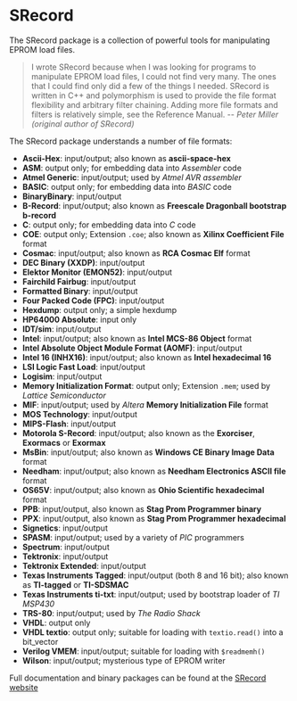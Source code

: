 # SRecord

The SRecord package is a collection of powerful tools for manipulating EPROM load files.

> I wrote SRecord because when I was looking for programs to manipulate EPROM load files, I could not find very many.
> The ones that I could find only did a few of the things I needed. SRecord is written in C++ and polymorphism is
> used to provide the file format flexibility and arbitrary filter chaining. Adding more file formats and filters is
> relatively simple, see the Reference Manual.
> -- *Peter Miller (original author of SRecord)*

The SRecord package understands a number of file formats:

* **Ascii-Hex**: input/output; also known as **ascii-space-hex**
* **ASM**: output only; for embedding data into *Assembler* code
* **Atmel Generic**: input/output; used by *Atmel AVR assembler*
* **BASIC**: output only; for embedding data into *BASIC* code
* **BinaryBinary**: input/output
* **B-Record**: input/output; also known as **Freescale Dragonball bootstrap b-record**
* **C**: output only; for embedding data into *C* code
* **COE**: output only; Extension `.coe`; also known as **Xilinx Coefficient File** format
* **Cosmac**: input/output; also known as **RCA Cosmac Elf** format
* **DEC Binary (XXDP)**: input/output
* **Elektor Monitor (EMON52)**: input/output
* **Fairchild Fairbug**: input/output
* **Formatted Binary**: input/output
* **Four Packed Code (FPC)**: input/output
* **Hexdump**: output only; a simple hexdump
* **HP64000 Absolute**: input only
* **IDT/sim**: input/output
* **Intel**: input/output; also known as **Intel MCS-86 Object** format
* **Intel Absolute Object Module Format (AOMF)**: input/output
* **Intel 16 (INHX16)**: input/output; also known as **Intel hexadecimal 16**
* **LSI Logic Fast Load**: input/output
* **Logisim**: input/output
* **Memory Initialization Format**: output only; Extension `.mem`; used by *Lattice Semiconductor*
* **MIF**: input/output; used by *Altera* **Memory Initialization File** format
* **MOS Technology**: input/output
* **MIPS-Flash**: input/output
* **Motorola S-Record**: input/output; also known as the **Exorciser**, **Exormacs** or **Exormax**
* **MsBin**: input/output; also known as **Windows CE Binary Image Data** format
* **Needham**: input/output; also known as **Needham Electronics ASCII file** format
* **OS65V**: input/output; also known as **Ohio Scientific hexadecimal** format
* **PPB**: input/output, also known as **Stag Prom Programmer binary**
* **PPX**: input/output, also known as **Stag Prom Programmer hexadecimal**
* **Signetics**: input/output
* **SPASM**: input/output; used by a variety of *PIC* programmers
* **Spectrum**: input/output
* **Tektronix**: input/output
* **Tektronix Extended**: input/output
* **Texas Instruments Tagged**: input/output (both 8 and 16 bit); also known as **TI-tagged** or **TI-SDSMAC**
* **Texas Instruments ti-txt**: input/output; used by bootstrap loader of *TI MSP430*
* **TRS-80**: input/output; used by *The Radio Shack*
* **VHDL**: output only
* **VHDL textio**: output only; suitable for loading with `textio.read()` into a bit_vector
* **Verilog VMEM**: input/output; suitable for loading with `$readmemh()`
* **Wilson**: input/output; mysterious type of EPROM writer

Full documentation and binary packages can be found at the [SRecord website](https://srecord.sourceforge.net/)
